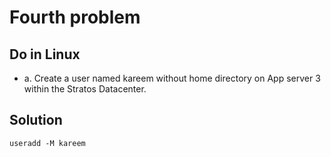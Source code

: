 # Fourth problem 

## Do in Linux

- a. Create a user named kareem without home directory on App server 3 within the Stratos Datacenter.

## Solution

`useradd -M kareem`
